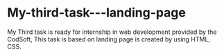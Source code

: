 # My-third-task---landing-page
My Third task is ready for internship in web development provided by the CodSoft, This task is based on landing page is created by using HTML, CSS.
